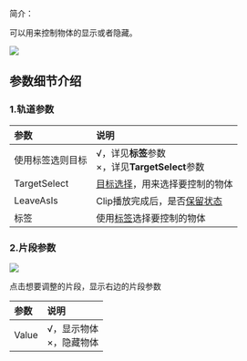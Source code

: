 简介：

可以用来控制物体的显示或者隐藏。

![](https://cdn.nlark.com/yuque/0/2024/png/22817384/1713942709438-78a7275e-6a0e-4bca-878d-866c25d2fb88.png)

## 参数细节介绍
### 1.轨道参数
| 参数 | 说明 |
| :--- | :--- |
| 使用标签选则目标 | √，详见**标签**参数<br/>×，详见**TargetSelect**参数 |
| TargetSelect | [<u>目标选择</u>](https://thoughts.teambition.com/workspaces/5df8bf6497d77a00134e3c27/docs/60cab52041cef6000179ed2a)，用来选择要控制的物体 |
| LeaveAsIs | Clip播放完成后，是否[<u>保留状态</u>](https://thoughts.teambition.com/workspaces/5df8bf6497d77a00134e3c27/docs/61e27a7dce567600010f8074) |
| 标签 | 使用[<u>标签</u>](https://thoughts.teambition.com/workspaces/5df8bf6497d77a00134e3c27/docs/60c81ff44e16830001ac31ca)选择要控制的物体 |


### 2.片段参数
![](https://cdn.nlark.com/yuque/0/2024/png/22817384/1713942709614-93024e83-846c-41a5-9026-c8527af4dc89.png)

点击想要调整的片段，显示右边的片段参数

| 参数 | 说明 |
| :--- | :--- |
| Value | √，显示物体<br/>×，隐藏物体 |


